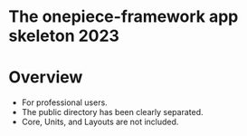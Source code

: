 The onepiece-framework app skeleton 2023
===

# Overview

 * For professional users.
 * The public directory has been clearly separated.
 * Core, Units, and Layouts are not included.
